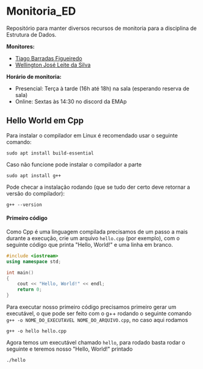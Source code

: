 # Monitoria_ED
Repositório para manter diversos recursos de monitoria para a disciplina de Estrutura de Dados.

**Monitores:**
- [Tiago Barradas Figueiredo](https://github.com/barrafas)
- [Wellington José Leite da Silva](https://github.com/wellington36)

**Horário de monitoria:**
- Presencial: Terça à tarde (16h até 18h) na sala (esperando reserva de sala)
- Online: Sextas às 14:30 no discord da EMAp

## Hello World em Cpp

Para instalar o compilador em Linux é recomendado usar o seguinte comando:

```
sudo apt install build-essential
```

Caso não funcione pode instalar o compilador a parte

```
sudo apt install g++
```

Pode checar a instalação rodando (que se tudo der certo deve retornar a versão do compilador):

```
g++ --version
```

#### Primeiro código

Como Cpp é uma linguagem compilada precisamos de um passo a mais durante a execução, crie um arquivo `hello.cpp` (por exemplo), com o seguinte código que printa "Hello, World!" e uma linha em branco.

```cpp
#include <iostream>
using namespace std;

int main() 
{
    cout << "Hello, World!" << endl;
    return 0;
}
```

Para executar nosso primeiro código precisamos primeiro gerar um executável, o que pode ser feito com o g++ rodando o seguinte comando `g++ -o NOME_DO_EXECUTAVEL NOME_DO_ARQUIVO.cpp`, no caso aqui rodamos

```
g++ -o hello hello.cpp
```

Agora temos um executável chamado `hello`, para rodado basta rodar o seguinte e teremos nosso "Hello, World!" printado

```
./hello
```
